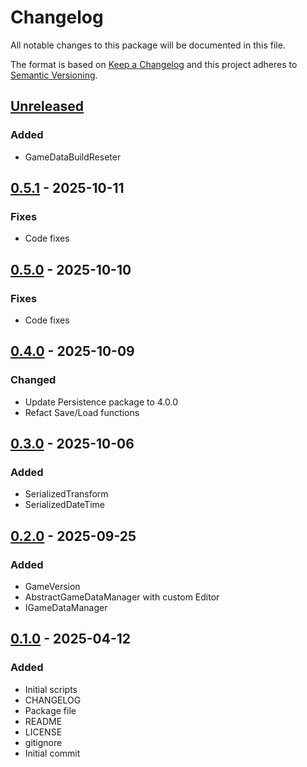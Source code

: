 # Changelog
All notable changes to this package will be documented in this file.

The format is based on [Keep a Changelog](http://keepachangelog.com/en/1.0.0/)
and this project adheres to [Semantic Versioning](http://semver.org/spec/v2.0.0.html).

## [Unreleased]

### Added
- GameDataBuildReseter

## [0.5.1] - 2025-10-11
### Fixes
- Code fixes

## [0.5.0] - 2025-10-10
### Fixes
- Code fixes

## [0.4.0] - 2025-10-09
### Changed
- Update Persistence package to 4.0.0
- Refact Save/Load functions

## [0.3.0] - 2025-10-06
### Added
- SerializedTransform
- SerializedDateTime

## [0.2.0] - 2025-09-25
### Added
- GameVersion
- AbstractGameDataManager with custom Editor
- IGameDataManager

## [0.1.0] - 2025-04-12
### Added
- Initial scripts
- CHANGELOG
- Package file
- README
- LICENSE
- gitignore
- Initial commit

[Unreleased]: https://github.com/HyagoOliveira/GameDataSystem/compare/0.5.1...main
[0.5.1]: https://github.com/HyagoOliveira/GameDataSystem/tree/0.5.1/
[0.5.0]: https://github.com/HyagoOliveira/GameDataSystem/tree/0.5.0/
[0.4.0]: https://github.com/HyagoOliveira/GameDataSystem/tree/0.4.0/
[0.3.0]: https://github.com/HyagoOliveira/GameDataSystem/tree/0.3.0/
[0.2.0]: https://github.com/HyagoOliveira/GameDataSystem/tree/0.2.0/
[0.1.0]: https://github.com/HyagoOliveira/GameDataSystem/tree/0.1.0/